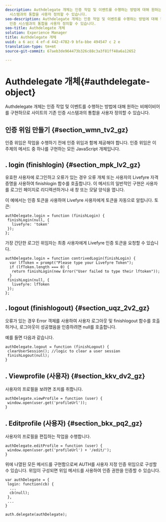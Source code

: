 ```yaml
---
description: Authdelegate 개체는 인증 작업 및 이벤트를 수행하는 방법에 대해 원하는 비헤이비어를 구현하므로 사이트의 기존 인증
  시스템과의 통합을 사용자 정의할 수 있습니다.
seo-description: Authdelegate 개체는 인증 작업 및 이벤트를 수행하는 방법에 대해 원하는 비헤이비어를 구현하므로 사이트의 기존
  인증 시스템과의 통합을 사용자 정의할 수 있습니다.
seo-title: Authdelegate 개체
solution: Experience Manager
title: Authdelegate 개체
uuid: a 6 acc 4 ef-d 442-4782-9 bfa-bbe 494547 c 2 e
translation-type: tm+mt
source-git-commit: 67aeb3de964473b326c88c3a3f81ff48a6a12652

---
```



# Authdelegate 개체{#authdelegate-object}

Authdelegate 개체는 인증 작업 및 이벤트를 수행하는 방법에 대해 원하는 비헤이비어를 구현하므로 사이트의 기존 인증 시스템과의 통합을 사용자 정의할 수 있습니다.

## 인증 위임 만들기 {#section_wmn_tv2_gz}

인증 위임은 작업을 수행하기 전에 인증 위임과 함께 제공해야 합니다. 인증 위임은 이 주제의 메서드 중 하나를 구현하는 모든 JavaScript 개체입니다.

## . login (finishlogin) {#section_mpk_lv2_gz}

유효한 사용자에 로그인하고 오류가 있는 경우 오류 개체 또는 사용자의 Livefyre 자격 증명을 사용하여 finishlogin 함수를 호출합니다. 이 메서드의 일반적인 구현은 사용자를 로그인 페이지로 리디렉션하거나 새 창 또는 모달 양식을 엽니다.

이 예에서는 인증 토큰을 사용하여 Livefyre 사용자에게 토큰을 자동으로 알립니다. 토큰:

```
authDelegate.login = function (finishLogin) { 
 finishLogin(null, { 
   livefyre: 'token' 
 }); 
};
```

가장 간단한 로그인 위임자는 최종 사용자에게 Livefyre 인증 토큰을 요청할 수 있습니다.

```
authDelegate.login = function contrivedLogin(finishLogin) { 
  var lfToken = prompt("Please type your Livefyre Token");  
  if (lfToken.length === 0) { 
   return finishLogin(new Error("User failed to type their lftoken")); 
  }  
 finishLogin(null, { 
   livefyre: lfToken 
 }); 
};
```

## . logout (finishlogout) {#section_uqz_2v2_gz}

오류가 있는 경우 Error 객체를 사용하여 사용자 로그아웃 및 finishlogout 함수를 호출하거나, 로그아웃이 성공했음을 인증하려면 null를 호출합니다.

예를 들면 다음과 같습니다.

```
authDelegate.logout = function (finishLogout) { 
 clearUserSession(); //logic to clear a user session  
 finishLogout(null); 
}
```

## . Viewprofile (사용자) {#section_kkv_dv2_gz}

사용자의 프로필을 보려면 조치를 취합니다.

```
authDelegate.viewProfile = function (user) { 
 window.open(user.get('profileUrl')); 
}
```

## . Editprofile (사용자) {#section_bkx_pq2_gz}

사용자의 프로필을 편집하는 작업을 수행합니다.

```
authDelegate.editProfile = function (user) { 
 window.open(user.get('profileUrl') + '/edit/'); 
}
```

위에 나열된 모든 메서드를 구현함으로써 AUTH를 사용자 지정 인증 위임으로 구성할 수 있습니다. 위임이 구성되면 위임 메서드를 사용하여 인증 권한을 인증할 수 있습니다.

```
var authDelegate = { 
 login: function(cb) { 
  ... 
  cb(null); 
 }, 
 ... 
} 
  
auth.delegate(authDelegate);
```

